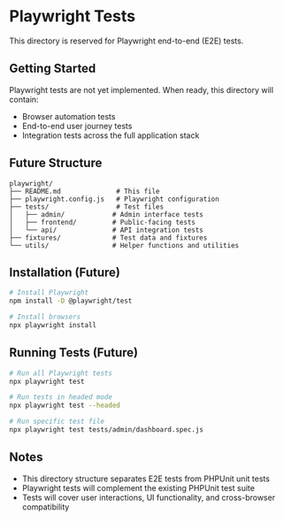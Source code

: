 # Playwright Tests

This directory is reserved for Playwright end-to-end (E2E) tests.

## Getting Started

Playwright tests are not yet implemented. When ready, this directory will contain:

- Browser automation tests
- End-to-end user journey tests
- Integration tests across the full application stack

## Future Structure

```
playwright/
├── README.md              # This file
├── playwright.config.js   # Playwright configuration
├── tests/                 # Test files
│   ├── admin/            # Admin interface tests
│   ├── frontend/         # Public-facing tests
│   └── api/              # API integration tests
├── fixtures/             # Test data and fixtures
└── utils/                # Helper functions and utilities
```

## Installation (Future)

```bash
# Install Playwright
npm install -D @playwright/test

# Install browsers
npx playwright install
```

## Running Tests (Future)

```bash
# Run all Playwright tests
npx playwright test

# Run tests in headed mode
npx playwright test --headed

# Run specific test file
npx playwright test tests/admin/dashboard.spec.js
```

## Notes

- This directory structure separates E2E tests from PHPUnit unit tests
- Playwright tests will complement the existing PHPUnit test suite
- Tests will cover user interactions, UI functionality, and cross-browser compatibility